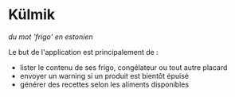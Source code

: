 # Külmik

_du mot 'frigo' en estonien_

Le but de l'application est principalement de :
* lister le contenu de ses frigo, congélateur ou tout autre placard
* envoyer un warning si un produit est bientôt épuisé
* générer des recettes selon les aliments disponibles
